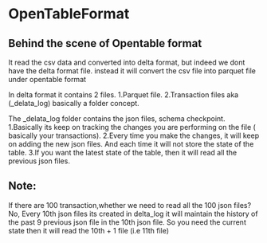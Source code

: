 # OpenTableFormat
## Behind the scene of Opentable format

It read the csv data and converted into delta format, but indeed we dont have the delta format file. instead it will convert the csv file into parquet file under opentable format

In delta format it contains 2 files.
1.Parquet file.
2.Transaction files aka (_delata_log) basically a folder concept.

The _delata_log folder contains the json files, schema checkpoint.
1.Basically its keep on tracking the changes you are performing on the file ( basically your transactions).
2.Every time you make the changes, it will keep on adding the new json files. And each time it will not store the state of the table.
3.If you want the latest state of the table, then it will read all the previous json files.

## Note: 
    
If there are 100 transaction,whether we need to read all the 100 json files? No, Every 10th json files its created in delta_log it will maintain the history of the past 9 previous json file in the 10th json file. So you need the current state then it will read the 10th + 1 file (i.e 11th file)

